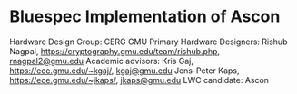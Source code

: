 # Bluespec Implementation of Ascon

Hardware Design Group: CERG GMU
Primary Hardware Designers:  Rishub Nagpal, https://cryptography.gmu.edu/team/rishub.php, rnagpal2@gmu.edu
Academic advisors: Kris Gaj, https://ece.gmu.edu/~kgaj/, kgaj@gmu.edu
Jens-Peter Kaps, https://ece.gmu.edu/~jkaps/, jkaps@gmu.edu
LWC candidate:     Ascon

